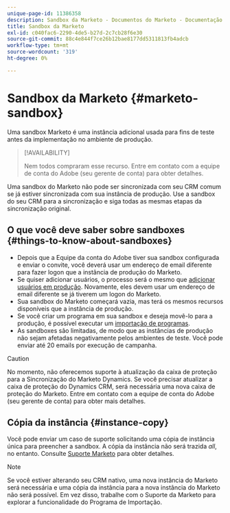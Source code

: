```yaml
---
unique-page-id: 11386358
description: Sandbox da Marketo - Documentos do Marketo - Documentação do produto
title: Sandbox da Marketo
exl-id: c040fac6-2290-4de5-b27d-2c7cb28f6e30
source-git-commit: 88c4e844f7ce26b12bae8177dd5311813fb4adcb
workflow-type: tm+mt
source-wordcount: '319'
ht-degree: 0%

---
```


# Sandbox da Marketo {#marketo-sandbox}

Uma sandbox Marketo é uma instância adicional usada para fins de teste antes da implementação no ambiente de produção.

>[!AVAILABILITY]
>
>Nem todos compraram esse recurso. Entre em contato com a equipe de conta do Adobe (seu gerente de conta) para obter detalhes.

Uma sandbox do Marketo não pode ser sincronizada com seu CRM comum se já estiver sincronizada com sua instância de produção. Use a sandbox do seu CRM para a sincronização e siga todas as mesmas etapas da sincronização original.

## O que você deve saber sobre sandboxes {#things-to-know-about-sandboxes}

* Depois que a Equipe da conta do Adobe tiver sua sandbox configurada e enviar o convite, você deverá usar um endereço de email diferente para fazer logon que a instância de produção do Marketo.
* Se quiser adicionar usuários, o processo será o mesmo que [adicionar usuários em produção](/help/marketo/product-docs/administration/users-and-roles/managing-marketo-users.md#create-users). Novamente, eles devem usar um endereço de email diferente se já tiverem um logon do Marketo.
* Sua sandbox do Marketo começará vazia, mas terá os mesmos recursos disponíveis que a instância de produção.
* Se você criar um programa em sua sandbox e deseja movê-lo para a produção, é possível executar um [importação de programas](/help/marketo/product-docs/core-marketo-concepts/programs/working-with-programs/import-a-program.md).
* As sandboxes são limitadas, de modo que as instâncias de produção não sejam afetadas negativamente pelos ambientes de teste. Você pode enviar até 20 emails por execução de campanha.

>[!CAUTION]
>
>No momento, não oferecemos suporte à atualização da caixa de proteção para a Sincronização do Marketo Dynamics. Se você precisar atualizar a caixa de proteção do Dynamics CRM, será necessária uma nova caixa de proteção do Marketo. Entre em contato com a equipe de conta do Adobe (seu gerente de conta) para obter mais detalhes.

## Cópia da instância {#instance-copy}

Você pode enviar um caso de suporte solicitando uma cópia de instância única para preencher a sandbox. A cópia da instância não será trazida _all_, no entanto. Consulte [Suporte Marketo](https://nation.marketo.com/t5/Support/ct-p/Support) para obter detalhes.

>[!NOTE]
>
>Se você estiver alterando seu CRM nativo, uma nova instância do Marketo será necessária e uma cópia da instância para a nova instância do Marketo não será possível. Em vez disso, trabalhe com o Suporte da Marketo para explorar a funcionalidade do Programa de Importação.
